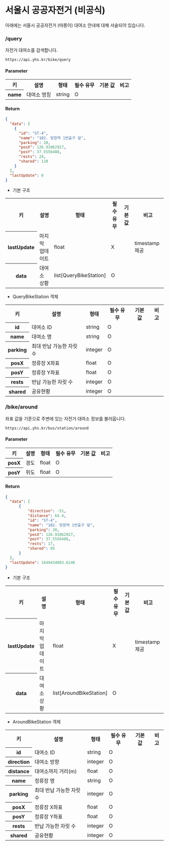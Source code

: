# 서울시 공공자전거 (비공식)
아래에는 서울시 공공자전거 (따릉이) 대여소 안내에 대해 서술되어 있습니다.

### /query

자전거 대여소를 검색합니다.

```
https://api.yhs.kr/bike/query
```

#### Parameter

<table>
    <tr>
        <th>키</th>
        <th>설명</th>
        <th>형태</th>
        <th>필수 유무</th>
        <th>기본 값</th>
        <th>비고</th>
    </tr>
    <tr>
        <th>name</th>
        <td>대여소 명칭</td>
        <td>string</td>
        <td>O</td>
        <td></td>
        <td></td>
    </tr>
</table>

#### Return

```json
{
  "data": [
    {
      "id": "ST-4",
      "name": "102. 망원역 1번출구 앞",
      "parking": 20,
      "posX": 126.91062927,
      "posY": 37.5556488,
      "rests": 24,
      "shared": 120
    }
  ],
  "lastUpdate": 0
}
```

* 기본 구조

<table>
    <tr>
        <th>키</th>
        <th>설명</th>
        <th>형태</th>
        <th>필수 유무</th>
        <th>기본 값</th>
        <th>비고</th>
    </tr>
    <tr>
        <th>lastUpdate</th>
        <td>마지막 업데이트</td>
        <td>float</td>
        <td>X</td>
        <td></td>
        <td>timestamp 제공</td>
    </tr>
    <tr>
        <th>data</th>
        <td>대여소 상황</td>
        <td>list[QueryBikeStation]</td>
        <td>O</td>
        <td></td>
        <td></td>
    </tr>
</table>

* QueryBikeStation 객체

<table>
    <tr>
        <th>키</th>
        <th>설명</th>
        <th>형태</th>
        <th>필수 유무</th>
        <th>기본 값</th>
        <th>비고</th>
    </tr>
    <tr>
        <th>id</th>
        <td>대여소 ID</td>
        <td>string</td>
        <td>O</td>
        <td></td>
        <td></td>
    </tr>
    <tr>
        <th>name</th>
        <td>대여소 명</td>
        <td>string</td>
        <td>O</td>
        <td></td>
        <td></td>
    </tr>
    <tr>
        <th>parking</th>
        <td>최대 반납 가능한 자릿수</td>
        <td>integer</td>
        <td>O</td>
        <td></td>
        <td></td>
    </tr>
    <tr>
        <th>posX</th>
        <td>정류장 X좌표</td>
        <td>float</td>
        <td>O</td>
        <td></td>
        <td></td>
    </tr>
    <tr>
        <th>posY</th>
        <td>정류장 Y좌표</td>
        <td>float</td>
        <td>O</td>
        <td></td>
        <td></td>
    </tr>
    <tr>
        <th>rests</th>
        <td>반납 가능한 자릿 수</td>
        <td>integer</td>
        <td>O</td>
        <td></td>
        <td></td>
    </tr>
    <tr>
        <th>shared</th>
        <td>공유현황</td>
        <td>integer</td>
        <td>O</td>
        <td></td>
        <td></td>
    </tr>
</table>

### /bike/around

좌표 값을 기준으로 주변에 있는 자전거 대여소 정보를 불러옵니다.

```
https://api.yhs.kr/bus/station/around
```

#### Parameter

<table>
    <tr>
        <th>키</th>
        <th>설명</th>
        <th>형태</th>
        <th>필수 유무</th>
        <th>기본 값</th>
        <th>비고</th>
    </tr>
    <tr>
        <th>posX</th>
        <td>경도</td>
        <td>float</td>
        <td>O</td>
        <td></td>
        <td></td>
    </tr>
    <tr>
        <th>posY</th>
        <td>위도</td>
        <td>float</td>
        <td>O</td>
        <td></td>
        <td></td>
    </tr>
</table>

#### Return

```json
{
  "data": [
      {
          "direction": -51,
          "distance": 64.4,
          "id": "ST-4",
          "name": "102. 망원역 1번출구 앞",
          "parking": 20,
          "posX": 126.91062927,
          "posY": 37.5556488,
          "rests": 17,
          "shared": 85
      }
  ],
  "lastUpdate": 1649434003.6246
}
```

* 기본 구조

<table>
    <tr>
        <th>키</th>
        <th>설명</th>
        <th>형태</th>
        <th>필수 유무</th>
        <th>기본 값</th>
        <th>비고</th>
    </tr>
    <tr>
        <th>lastUpdate</th>
        <td>마지막 업데이트</td>
        <td>float</td>
        <td>X</td>
        <td></td>
        <td>timestamp 제공</td>
    </tr>
    <tr>
        <th>data</th>
        <td>대여소 상황</td>
        <td>list[AroundBikeStation]</td>
        <td>O</td>
        <td></td>
        <td></td>
    </tr>
</table>

* AroundBikeStation 객체

<table>
    <tr>
        <th>키</th>
        <th>설명</th>
        <th>형태</th>
        <th>필수 유무</th>
        <th>기본 값</th>
        <th>비고</th>
    </tr>
    <tr>
        <th>id</th>
        <td>대여소 ID</td>
        <td>string</td>
        <td>O</td>
        <td></td>
        <td></td>
    </tr>
    <tr>
        <th>direction</th>
        <td>대여소 방향</td>
        <td>integer</td>
        <td>O</td>
        <td></td>
        <td></td>
    </tr>
    <tr>
        <th>distance</th>
        <td>대여소까지 거리(m)</td>
        <td>float</td>
        <td>O</td>
        <td></td>
        <td></td>
    </tr>
    <tr>
        <th>name</th>
        <td>정류장 명</td>
        <td>string</td>
        <td>O</td>
        <td></td>
        <td></td>
    </tr>
    <tr>
        <th>parking</th>
        <td>최대 반납 가능한 자릿수</td>
        <td>integer</td>
        <td>O</td>
        <td></td>
        <td></td>
    </tr>
    <tr>
        <th>posX</th>
        <td>정류장 X좌표</td>
        <td>float</td>
        <td>O</td>
        <td></td>
        <td></td>
    </tr>
    <tr>
        <th>posY</th>
        <td>정류장 Y좌표</td>
        <td>float</td>
        <td>O</td>
        <td></td>
        <td></td>
    </tr>
    <tr>
        <th>rests</th>
        <td>반납 가능한 자릿 수</td>
        <td>integer</td>
        <td>O</td>
        <td></td>
        <td></td>
    </tr>
    <tr>
        <th>shared</th>
        <td>공유현황</td>
        <td>integer</td>
        <td>O</td>
        <td></td>
        <td></td>
    </tr>
</table>
